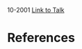 

10-2001
[Link to Talk](https://www.churchofjesuschrist.org/study/general-conference/2001/10/relief-society-session?lang=eng)



# References
